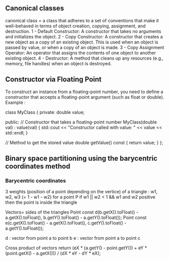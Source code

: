 ## Canonical classes
canonical class = a class that adheres to a set of conventions that make it well-behaved in terms of object creation, copying, assignment, and destruction. 
1 - Default Constructor: A constructor that takes no arguments and initializes the object.
2 - Copy Constructor: A constructor that creates a new object as a copy of an existing object. This is used when an object is passed by value, or when a copy of an object is made.
3 - Copy Assignment Operator: An operator that assigns the contents of one object to another existing object.
4 - Destructor: A method that cleans up any resources (e.g., memory, file handles) when an object is destroyed.

## Constructor via Floating Point
To construct an instance from a floating-point number, you need to define a constructor that accepts a floating-point argument (such as float or double). 
Example :

class MyClass {
private:
    double value;
    
public:
    // Constructor that takes a floating-point number
    MyClass(double val) : value(val) {
        std::cout << "Constructor called with value: " << value << std::endl;
    }

  // Method to get the stored value
    double getValue() const {
        return value;
    }
};

## Binary space partitioning using the barycentric coordinates method

### Barycentric coordinates
3 weights (position of a point depending on the vertice) of a triangle : w1, w2, w3 (= 1 - w1 - w2) for a point P
if w1 || w2 < 1 && w1 and w2 positive then the point is inside the triangle

Vectors= sides of the triangles
Point const d(b.getX().toFloat() - a.getX().toFloat(), b.getY().toFloat() - a.getY().toFloat());
Point const e(c.getX().toFloat() - a.getX().toFloat(), c.getY().toFloat() - a.getY().toFloat());

d : vector from point a to point b
e : vector from point a to point c 

Cross product of vectors
return (eX * (a.getY() - point.getY()) + eY * (point.getX() - a.getX())) / (dX * eY - dY * eX);



